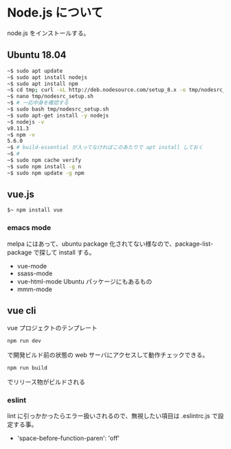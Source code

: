 # Node.js について
node.js をインストールする。

## Ubuntu 18.04

``` bash
~$ sudo apt update
~$ sudo apt install nodejs
~$ sudo apt install npm
~$ cd tmp; curl -sL http://deb.nodesource.com/setup_8.x -o tmp/nodesrc_setup.sh
~$ nano tmp/nodesrc_setup.sh
~$ # 一応中身を確認する
~$ sudo bash tmp/nodesrc_setup.sh
~$ sudo apt-get install -y nodejs
~$ nodejs -v
v8.11.3
~$ npm -v
5.6.0
~$ # build-essential が入ってなければこのあたりで apt install しておく
~$ #
~$ sudo npm cache verify
~$ sudo npm install -g n
~$ sudo npm update -g npm
```

## vue.js

``` bash
$~ npm install vue
```
### emacs mode
melpa にはあって、ubuntu package 化されてない様なので、package-list-package で探して install する。
* vue-mode
* ssass-mode
* vue-html-mode
Ubuntu パッケージにもあるもの
* mmm-mode

## vue cli
vue プロジェクトのテンプレート

``` bash
npm run dev
```
で開発ビルド前の状態の web サーバにアクセスして動作チェックできる。

``` bash
npm run build
```
でリリース物がビルドされる

### eslint
lint に引っかかったらエラー扱いされるので、無視したい項目は .eslintrc.js で設定する事。
* 'space-before-function-paren': 'off'

